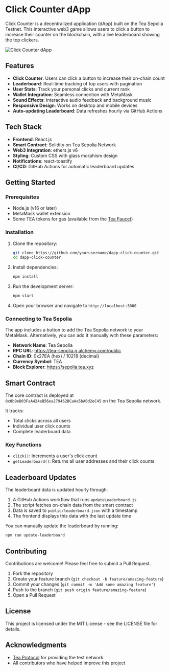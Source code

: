 # Click Counter dApp

Click Counter is a decentralized application (dApp) built on the Tea Sepolia Testnet. This interactive web3 game allows users to click a button to increase their counter on the blockchain, with a live leaderboard showing the top clickers.

![Click Counter dApp](https://example.com/screenshot.png)

## Features

- **Click Counter**: Users can click a button to increase their on-chain count
- **Leaderboard**: Real-time tracking of top users with pagination
- **User Stats**: Track your personal clicks and current rank
- **Wallet Integration**: Seamless connection with MetaMask
- **Sound Effects**: Interactive audio feedback and background music
- **Responsive Design**: Works on desktop and mobile devices
- **Auto-updating Leaderboard**: Data refreshes hourly via GitHub Actions

## Tech Stack

- **Frontend**: React.js
- **Smart Contract**: Solidity on Tea Sepolia Network
- **Web3 Integration**: ethers.js v6
- **Styling**: Custom CSS with glass morphism design
- **Notifications**: react-toastify
- **CI/CD**: GitHub Actions for automatic leaderboard updates

## Getting Started

### Prerequisites

- Node.js (v16 or later)
- MetaMask wallet extension
- Some TEA tokens for gas (available from the [Tea Faucet](https://faucet-sepolia.tea.xyz/))

### Installation

1. Clone the repository:
   ```bash
   git clone https://github.com/yourusername/dapp-click-counter.git
   cd dapp-click-counter
   ```

2. Install dependencies:
   ```bash
   npm install
   ```

3. Run the development server:
   ```bash
   npm start
   ```

4. Open your browser and navigate to `http://localhost:3000`

### Connecting to Tea Sepolia

The app includes a button to add the Tea Sepolia network to your MetaMask. Alternatively, you can add it manually with these parameters:

- **Network Name**: Tea Sepolia
- **RPC URL**: https://tea-sepolia.g.alchemy.com/public
- **Chain ID**: 0x27EA (hex) / 10218 (decimal)
- **Currency Symbol**: TEA
- **Block Explorer**: https://sepolia.tea.xyz

## Smart Contract

The core contract is deployed at `0x0b9eD03FaA424eB56ea279462BCaAa5bA0d2eC45` on the Tea Sepolia network.

It tracks:
- Total clicks across all users
- Individual user click counts
- Complete leaderboard data

### Key Functions

- `click()`: Increments a user's click count
- `getLeaderboard()`: Returns all user addresses and their click counts

## Leaderboard Updates

The leaderboard data is updated hourly through:

1. A GitHub Actions workflow that runs `updateLeaderboard.js`
2. The script fetches on-chain data from the smart contract
3. Data is saved to `public/leaderboard.json` with a timestamp
4. The frontend displays this data with the last update time

You can manually update the leaderboard by running:
```bash
npm run update-leaderboard
```

## Contributing

Contributions are welcome! Please feel free to submit a Pull Request.

1. Fork the repository
2. Create your feature branch (`git checkout -b feature/amazing-feature`)
3. Commit your changes (`git commit -m 'Add some amazing feature'`)
4. Push to the branch (`git push origin feature/amazing-feature`)
5. Open a Pull Request

## License

This project is licensed under the MIT License - see the LICENSE file for details.

## Acknowledgments

- [Tea Protocol](https://tea.xyz/) for providing the test network
- All contributors who have helped improve this project
